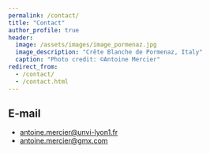 ```yaml
---
permalink: /contact/
title: "Contact"
author_profile: true
header:
  image: /assets/images/image_pormenaz.jpg
  image_description: "Crête Blanche de Pormenaz, Italy"
  caption: "Photo credit: ©Antoine Mercier"
redirect_from: 
  - /contact/
  - /contact.html
---
```


## E-mail
* antoine.mercier@unvi-lyon1.fr
* antoine.mercier@gmx.com

